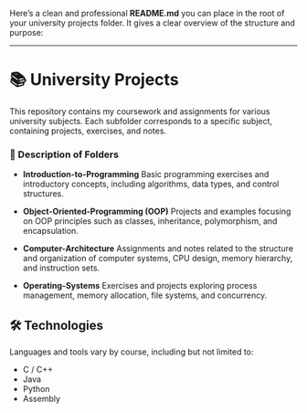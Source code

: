 Here’s a clean and professional **README.md** you can place in the root of your university projects folder. It gives a clear overview of the structure and purpose:

---

# 📚 University Projects

This repository contains my coursework and assignments for various university subjects. Each subfolder corresponds to a specific subject, containing projects, exercises, and notes.

### 📝 Description of Folders

* **Introduction-to-Programming**
  Basic programming exercises and introductory concepts, including algorithms, data types, and control structures.

* **Object-Oriented-Programming (OOP)**
  Projects and examples focusing on OOP principles such as classes, inheritance, polymorphism, and encapsulation.

* **Computer-Architecture**
  Assignments and notes related to the structure and organization of computer systems, CPU design, memory hierarchy, and instruction sets.

* **Operating-Systems**
  Exercises and projects exploring process management, memory allocation, file systems, and concurrency.


## 🛠️ Technologies

Languages and tools vary by course, including but not limited to:

* C / C++
* Java
* Python
* Assembly

